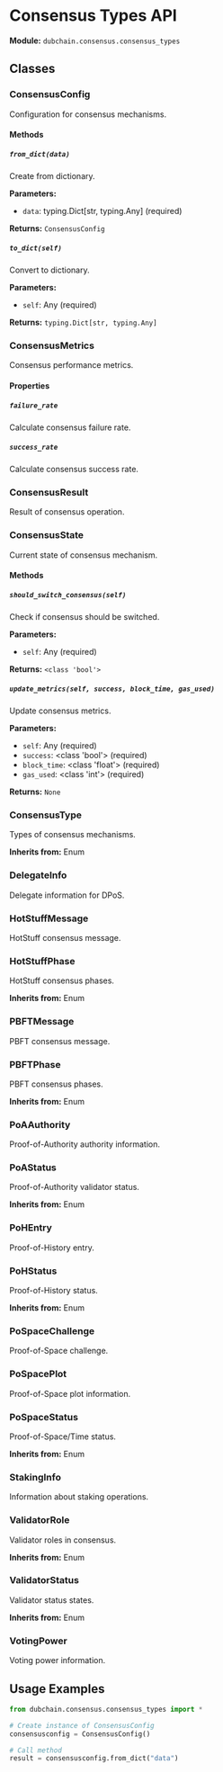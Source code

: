 # Consensus Types API

**Module:** `dubchain.consensus.consensus_types`

## Classes

### ConsensusConfig

Configuration for consensus mechanisms.

#### Methods

##### `from_dict(data)`

Create from dictionary.

**Parameters:**

- `data`: typing.Dict[str, typing.Any] (required)

**Returns:** `ConsensusConfig`

##### `to_dict(self)`

Convert to dictionary.

**Parameters:**

- `self`: Any (required)

**Returns:** `typing.Dict[str, typing.Any]`

### ConsensusMetrics

Consensus performance metrics.

#### Properties

##### `failure_rate`

Calculate consensus failure rate.

##### `success_rate`

Calculate consensus success rate.

### ConsensusResult

Result of consensus operation.

### ConsensusState

Current state of consensus mechanism.

#### Methods

##### `should_switch_consensus(self)`

Check if consensus should be switched.

**Parameters:**

- `self`: Any (required)

**Returns:** `<class 'bool'>`

##### `update_metrics(self, success, block_time, gas_used)`

Update consensus metrics.

**Parameters:**

- `self`: Any (required)
- `success`: <class 'bool'> (required)
- `block_time`: <class 'float'> (required)
- `gas_used`: <class 'int'> (required)

**Returns:** `None`

### ConsensusType

Types of consensus mechanisms.

**Inherits from:** Enum

### DelegateInfo

Delegate information for DPoS.

### HotStuffMessage

HotStuff consensus message.

### HotStuffPhase

HotStuff consensus phases.

**Inherits from:** Enum

### PBFTMessage

PBFT consensus message.

### PBFTPhase

PBFT consensus phases.

**Inherits from:** Enum

### PoAAuthority

Proof-of-Authority authority information.

### PoAStatus

Proof-of-Authority validator status.

**Inherits from:** Enum

### PoHEntry

Proof-of-History entry.

### PoHStatus

Proof-of-History status.

**Inherits from:** Enum

### PoSpaceChallenge

Proof-of-Space challenge.

### PoSpacePlot

Proof-of-Space plot information.

### PoSpaceStatus

Proof-of-Space/Time status.

**Inherits from:** Enum

### StakingInfo

Information about staking operations.

### ValidatorRole

Validator roles in consensus.

**Inherits from:** Enum

### ValidatorStatus

Validator status states.

**Inherits from:** Enum

### VotingPower

Voting power information.

## Usage Examples

```python
from dubchain.consensus.consensus_types import *

# Create instance of ConsensusConfig
consensusconfig = ConsensusConfig()

# Call method
result = consensusconfig.from_dict("data")
```
